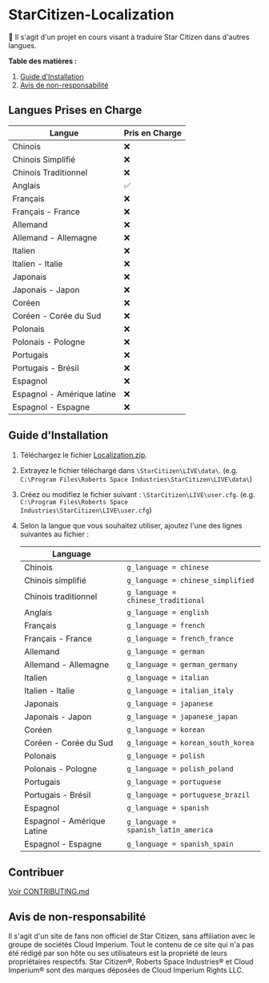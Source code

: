 # StarCitizen-Localization

🚧 Il s'agit d'un projet en cours visant à traduire Star Citizen dans d'autres langues.

**Table des matières :**
1. [Guide d'Installation](#guide-dinstallation)
3. [Avis de non-responsabilité](#avis-de-non-responsabilité)

## Langues Prises en Charge

| Langue | Pris en Charge |
|---|---|
| Chinois | ❌ |
| Chinois Simplifié | ❌ |
| Chinois Traditionnel | ❌ |
| Anglais | ✅ |
| Français | ❌ |
| Français - France | ❌ |
| Allemand | ❌ |
| Allemand - Allemagne | ❌ |
| Italien | ❌ |
| Italien - Italie | ❌ |
| Japonais | ❌ |
| Japonais - Japon | ❌ |
| Coréen | ❌ |
| Coréen - Corée du Sud | ❌ |
| Polonais | ❌ |
| Polonais - Pologne | ❌ |
| Portugais | ❌ |
| Portugais - Brésil | ❌ |
| Espagnol | ❌ |
| Espagnol - Amérique latine | ❌ |
| Espagnol - Espagne | ❌ |

## Guide d'Installation
1. Téléchargez le fichier [Localization.zip](https://github.com/Dymerz/StarCitizen-Localization/releases/latest/download/Localization.zip).
2. Extrayez le fichier téléchargé dans `\StarCitizen\LIVE\data\`. (e.g. `C:\Program Files\Roberts Space Industries\StarCitizen\LIVE\data\`)
3. Créez ou modifiez le fichier suivant : `\StarCitizen\LIVE\user.cfg`. (e.g. `C:\Program Files\Roberts Space Industries\StarCitizen\LIVE\user.cfg`)
4. Selon la langue que vous souhaitez utiliser, ajoutez l'une des lignes suivantes au fichier :

    | Language  |   |
    |---|---|
    | Chinois | `g_language = chinese` |
    | Chinois simplifié | `g_language = chinese_simplified` |
    | Chinois traditionnel | `g_language = chinese_traditional` |
    | Anglais | `g_language = english` |
    | Français | `g_language = french` |
    | Français - France | `g_language = french_france` |
    | Allemand | `g_language = german` |
    | Allemand - Allemagne | `g_language = german_germany` |
    | Italien | `g_language = italian` |
    | Italien - Italie | `g_language = italian_italy` |
    | Japonais | `g_language = japanese` |
    | Japonais - Japon | `g_language = japanese_japan` |
    | Coréen | `g_language = korean` |
    | Coréen - Corée du Sud | `g_language = korean_south_korea` |
    | Polonais | `g_language = polish` |
    | Polonais - Pologne | `g_language = polish_poland` |
    | Portugais | `g_language = portuguese` |
    | Portugais - Brésil | `g_language = portuguese_brazil` |
    | Espagnol | `g_language = spanish` |
    | Espagnol - Amérique Latine | `g_language = spanish_latin_america` |
    | Espagnol - Espagne | `g_language = spanish_spain` |

## Contribuer
[Voir CONTRIBUTING.md](CONTRIBUTING.md)

## Avis de non-responsabilité

Il s'agit d'un site de fans non officiel de Star Citizen, sans affiliation avec le groupe de sociétés Cloud Imperium. Tout le contenu de ce site qui n'a pas été rédigé par son hôte ou ses utilisateurs est la propriété de leurs propriétaires respectifs. Star Citizen®, Roberts Space Industries® et Cloud Imperium® sont des marques déposées de Cloud Imperium Rights LLC.